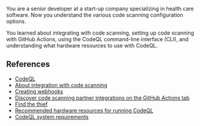 You are a senior developer at a start-up company specializing in health care software. Now you understand the various code scanning configuration options.

You learned about integrating with code scanning, setting up code scanning with GitHub Actions, using the CodeQL command-line interface (CLI), and understanding what hardware resources to use with CodeQL.

## References

- [CodeQL](https://codeql.github.com/)
- [About integration with code scanning](https://docs.github.com/en/code-security/code-scanning/integrating-with-code-scanning/about-integration-with-code-scanning)
- [Creating webhooks](https://docs.github.com/en/developers/webhooks-and-events/webhooks/creating-webhooks)
- [Discover code scanning partner integrations on the GitHub Actions tab](https://github.blog/changelog/2022-02-22-discover-code-scanning-partner-integrations-on-the-github-actions-tab/)
- [Find the thief](https://codeql.github.com/docs/writing-codeql-queries/find-the-thief/#find-the-thief)
- [Recommended hardware resources for running CodeQL](https://docs.github.com/en/code-security/code-scanning/automatically-scanning-your-code-for-vulnerabilities-and-errors/recommended-hardware-resources-for-running-codeql)
- [CodeQL system requirements](https://codeql.github.com/docs/codeql-overview/system-requirements/)

